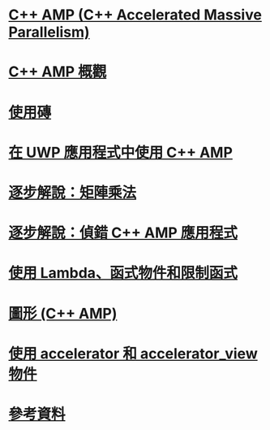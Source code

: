 # [C++ AMP (C++ Accelerated Massive Parallelism)](cpp-amp-cpp-accelerated-massive-parallelism.md)
# [C++ AMP 概觀](cpp-amp-overview.md)
# [使用磚](using-tiles.md)
# [在 UWP 應用程式中使用 C++ AMP](using-cpp-amp-in-windows-store-apps.md)
# [逐步解說：矩陣乘法](walkthrough-matrix-multiplication.md)
# [逐步解說：偵錯 C++ AMP 應用程式](walkthrough-debugging-a-cpp-amp-application.md)
# [使用 Lambda、函式物件和限制函式](using-lambdas-function-objects-and-restricted-functions.md)
# [圖形 (C++ AMP)](graphics-cpp-amp.md)
# [使用 accelerator 和 accelerator_view 物件](using-accelerator-and-accelerator-view-objects.md)
# [參考資料](reference/toc.md)